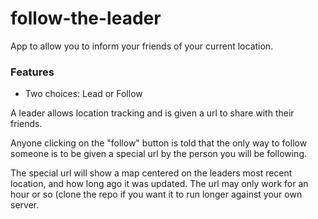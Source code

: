 # follow-the-leader

App to allow you to inform your friends of your current location.

### Features

* Two choices: Lead or Follow

A leader allows location tracking and is given a url to share with their friends. 

Anyone clicking on the "follow" button is told that the only way to follow someone is to be given a special url by the person you will be following. 

The special url will show a map centered on the leaders most recent location, and how long ago it was updated. The url may only work for an hour or so (clone the repo if you want it to run longer against your own server.

